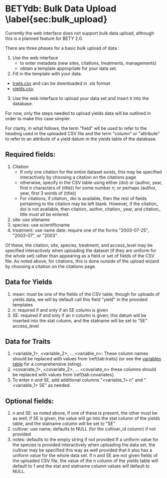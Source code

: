 #  BETYdb: Bulk Data Upload \label{sec:bulk_upload}

Currently the web interface does not support bulk data upload, although this is a planned feature for BETY 2.0.
 
There are three phases for a basic bulk upload of data : 

1. Use the web interface 
    * to enter metadata (new sites, citations, treatments, managements)
    * obtain a template appropriate for your data set.
2. Fill in the template with your data. 
 * [traits.csv](https://docs.google.com/spreadsheets/d/1lans4FMJ8avn34dcKkMzkEavqyZu6I4WuPP9oqeepc4/export?format=csv&gid=0) and can be downloaded in .xls format 
 * [yields.csv](https://docs.google.com/spreadsheets/d/1maK1uKr6i9KERaYdU5zSiXcBndQoiG4Vgn2DTnqdfbA/export?format=csv&gid=0).
3. Use the web interface to upload your data set and insert it into the database.

For now, only the steps needed to upload yields data will be outlined in order to make this case simpler. 

For clarity, in what follows, the term "field" wll be used to refer to the heading used in the uploaded CSV file and the term "column" or "attribute" to refer to an attribute of a yield datum in the yields table of the database. 

## **Required fields**:

1. Citation
    * If only one citation for the entire dataset exists, this may be specified interactively by choosing a citation on the citations page 
    * otherwise, specify in the CSV table using either (doi) or (author, year, first n characters of (title)) for some number n; or perhaps (author, year, first 3 words of (title))
    * For citations, if citation_ doi is available, then the rest of fields pertaining to the citation may be left blank. However, if the citation_ doi is not available, then citation_ author, citation_ year, and citation_ title must all be entered. 
2. site: use sitename 
3. species: use scientificname 
4. treatment: use name date: require one of the forms "2003-07-25", "2003-07", or "2003". 

Of these, the citation, site, species, treatment, and access_level may be specified interactively when uploading the dataset (if they are uniform for the whole set) rather than appearing as a field or set of fields of the CSV file. As noted above, for citations, this is done outside of the upload wizard by choosing a citation on the citations page.  

## **Data for Yields** 
1. mean: must be one of the fields of the CSV table, though for uploads of yields data, we will by default call this field "yield" in the provided templates
2. n: required if and only if an SE column is given 
3. SE: required if and only if an n column is given; this datum will be inserted into the stat column, and the statname will be set to "SE" access_level 

## **Data for Traits** 
1. \<variable\_1\>, \<variable\_2\>, ... \<variable\_n\>: 
   These column names should be replaced with values from \ref{tab:traits} (or see the [variables table](https://www.betydb.org) for a comprehensive listing).
2. \<covariate\_1\>, \<covariate\_2\>, ... \<covariate\_n\>
   these columns should be replaced with values from \ref{tab:covariates}.
3. To enter n and SE, add additional columns "\<variable\_1\> n" and "\<variable\_1\> SE" as needed.
 

## **Optional fields**:

1. n and SE: as noted above, if one of these is present, the other must be as well; if SE is given, the value will go into the stat column of the yields table, and the statname column will be set to "SE" 
2. cultivar: use name; defaults to NULL (for the cultivar_id column) if not provided 
3. notes: defaults to the empty string if not provided 
If a uniform value for the species is provided interactively when uploading the data set, the cultivar may be specified this way as well provided that it also has a uniform value for the whole data set. If n and SE are not given fields of the uploaded CSV file, the value of the n column of the yields table will default to 1 and the stat and statname column values will default to NULL. 
